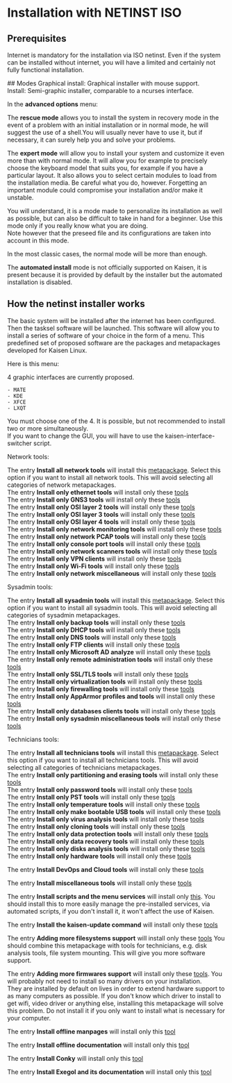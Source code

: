 # Installation with NETINST ISO

## Prerequisites
Internet is mandatory for the installation via ISO netinst. Even if the system can be installed without internet, you will have a limited and certainly not fully functional installation.

## Modes
Graphical install: Graphical installer with mouse support.  
Install: Semi-graphic installer, comparable to a ncurses interface.    

In the **advanced options** menu:  

The **rescue mode** allows you to install the system in recovery mode in the event of a problem with an initial installation or in normal mode, he will suggest the use of a shell.You will usually never have to use it, but if necessary, it can surely help you and solve your problems.  

The **expert mode** will allow you to install your system and customize it even more than with normal mode. It will allow you for example to precisely choose the keyboard model that suits you, for example if you have a particular layout. It also allows you to select certain modules to load from the installation media. Be careful what you do, however. Forgetting an important module could compromise your installation and/or make it unstable.  

You will understand, it is a mode made to personalize its installation as well as possible, but can also be difficult to take in hand for a beginner. Use this mode only if you really know what you are doing.  
Note however that the preseed file and its configurations are taken into account in this mode.  

In the most classic cases, the normal mode will be more than enough.  

The **automated install** mode is not officially supported on Kaisen, it is present because it is provided by default by the installer but the automated installation is disabled.

## How the netinst installer works
The basic system will be installed after the internet has been configured.  
Then the tasksel software will be launched. This software will allow you to install a series of software of your choice in the form of a menu. This predefined set of proposed software are the packages and metapackages developed for Kaisen Linux.  

Here is this menu:  

4 graphic interfaces are currently proposed.
```
- MATE
- KDE
- XFCE
- LXQT
```
You must choose one of the 4. It is possible, but not recommended to install two or more simultaneously.  
If you want to change the GUI, you will have to use the kaisen-interface-switcher script.  

Network tools:    

The entry **Install all network tools** will install this [metapackage](metapackages.html#kaisen-network-tools). Select this option if you want to install all network tools. This will avoid selecting all categories of network metapackages.  
The entry **Install only ethernet tools** will install only these [tools](tools.html#ethernet)  
The entry **Install only GNS3 tools** will install only these [tools](tools.html#gns3)  
The entry **Install only OSI layer 2 tools** will install only these [tools](tools.html#mac)  
The entry **Install only OSI layer 3 tools** will install only these [tools](tools.html#ip)  
The entry **Install only OSI layer 4 tools** will install only these [tools](tools.html#tcp-udp)  
The entry **Install only network monitoring tools** will install only these [tools](tools.html#monitoring)  
The entry **Install only network PCAP tools** will install only these [tools](tools.html#pcap)  
The entry **Install only console port tools** will install only these [tools](tools.html#console-port)  
The entry **Install only network scanners tools** will install only these [tools](tools.html#network-scanners)  
The entry **Install only VPN clients** will install only these [tools](tools.html#vpn)  
The entry **Install only Wi-Fi tools** will install only these [tools](tools.html#wi-fi)  
The entry **Install only network miscellaneous** will install only these [tools](tools.html#various-network-administrators-tools)  

Sysadmin tools:    

The entry **Install all sysadmin tools** will install this [metapackage](metapackages.html#kaisen-sysadmin-tools). Select this option if you want to install all sysadmin tools. This will avoid selecting all categories of sysadmin metapackages.  
The entry **Install only backup tools** will install only these [tools](tools.html#backup-tools)   
The entry **Install only DHCP tools** will install only these [tools](tools.html#dhcp)  
The entry **Install only DNS tools** will install only these [tools](tools.html#dns)  
The entry **Install only FTP clients** will install only these [tools](tools.html#ftp)  
The entry **Install only Microsoft AD analyze** will install only these [tools](tools.html#microsoft)  
The entry **Install only remote administration tools** will install only these [tools](tools.html#remote-administration)  
The entry **Install only SSL/TLS tools** will install only these [tools](tools.html#ssl-tls)  
The entry **Install only virtualization tools** will install only these [tools](tools.html#virtualization)  
The entry **Install only firewalling tools** will install only these [tools](tools.html#firewalling)  
The entry **Install only AppArmor profiles and tools** will install only these [tools](tools.html#apparmor-tools-and-profiles)  
The entry **Install only databases clients tools** will install only these [tools](tools.html#databases-clients)  
The entry **Install only sysadmin miscellaneous tools** will install only these [tools](tools.html#various-system-administrators-tools)  

Technicians tools:  

The entry **Install all technicians tools** will install this [metapackage](metapackages.html#kaisen-technicians-tools). Select this option if you want to install all technicians tools. This will avoid selecting all categories of technicians metapackages.  
The entry **Install only partitioning and erasing tools** will install only these [tools](tools.html#partitioning-and-delete-tools)  
The entry **Install only password tools** will install only these [tools](tools.html#password-tools)  
The entry **Install only PST tools** will install only these [tools](tools.html#outlook-pst)  
The entry **Install only temperature tools** will install only these [tools](tools.html#temperature-analysis)  
The entry **Install only make bootable USB tools** will install only these [tools](tools.html#usb-boot)  
The entry **Install only virus analysis tools** will install only these [tools](tools.html#virus-analysis)  
The entry **Install only cloning tools** will install only these [tools](tools.html#cloning)  
The entry **Install only data protection tools** will install only these [tools](tools.html#data-protection)  
The entry **Install only data recovery tools** will install only these [tools](tools.html#data-recovery)  
The entry **Install only disks analysis tools** will install only these [tools](tools.html#disks-analysis)  
The entry **Install only hardware tools** will install only these [tools](tools.html#hardware)  

The entry **Install DevOps and Cloud tools** will install only these [tools](tools.html#sysops-tools)  

The entry **Install miscellaneous tools** will install only these [tools](tools.html#miscellaneous-tools)  

The entry **Install scripts and the menu services** will install only [this](menu.html#services). You should install this to more easily manage the pre-installed services, via automated scripts, if you don't install it, it won't affect the use of Kaisen.  

The entry **Install the kaisen-update command** will install only these [tools](packages.html#kaisen-update)  

The entry **Adding more filesystems support** will install only these [tools](tools.html#filesystems-tools) You should combine this metapackage with tools for technicians, e.g. disk analysis tools, file system mounting. This will give you more software support.  

The entry **Adding more firmwares support** will install only these [tools](tools.html#integrated-firmwares). You will probably not need to install so many drivers on your installation.  
They are installed by default on lives in order to extend hardware support to as many computers as possible. If you don't know which driver to install to get wifi, video driver or anything else, installing this metapackage will solve this problem. Do not install it if you only want to install what is necessary for your computer.  

The entry **Install offline manpages** will install only this [tool](packages.html#kaisen-manpages)  

The entry **Install offline documentation** will install only this [tool](packages.html#kaisen-documentation)

The entry **Install Conky** will install only this [tool](packages.html#kaisen-conky)

The entry **Install Exegol and its documentation** will install only this [tool](tools.html#exegol)